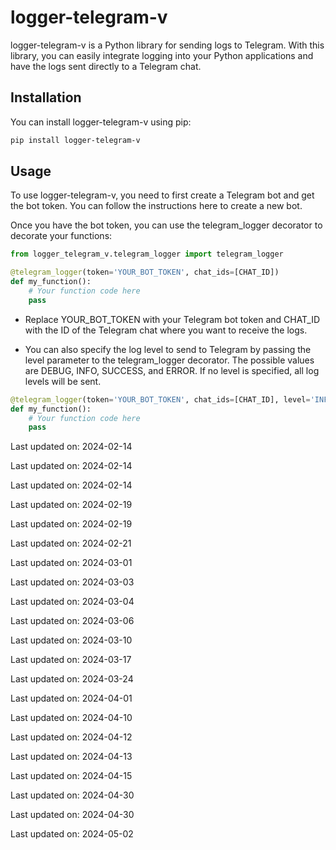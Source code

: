 # logger-telegram-v
logger-telegram-v is a Python library for sending logs to Telegram. With this library, you can easily integrate logging into your Python applications and have the logs sent directly to a Telegram chat.

## Installation
You can install logger-telegram-v using pip:

```css
pip install logger-telegram-v
```
## Usage
To use logger-telegram-v, you need to first create a Telegram bot and get the bot token. You can follow the instructions here to create a new bot.

Once you have the bot token, you can use the telegram_logger decorator to decorate your functions:

```python
from logger_telegram_v.telegram_logger import telegram_logger

@telegram_logger(token='YOUR_BOT_TOKEN', chat_ids=[CHAT_ID])
def my_function():
    # Your function code here
    pass
```
+ Replace YOUR_BOT_TOKEN with your Telegram bot token and CHAT_ID with the ID of the Telegram chat where you want to receive the logs.

+ You can also specify the log level to send to Telegram by passing the level parameter to the telegram_logger decorator. The possible values are DEBUG, INFO, SUCCESS, and ERROR. If no level is specified, all log levels will be sent.

```python
@telegram_logger(token='YOUR_BOT_TOKEN', chat_ids=[CHAT_ID], level='INFO')
def my_function():
    # Your function code here
    pass
```


Last updated on: 2024-02-14

Last updated on: 2024-02-14

Last updated on: 2024-02-14

Last updated on: 2024-02-19

Last updated on: 2024-02-19

Last updated on: 2024-02-21

Last updated on: 2024-03-01

Last updated on: 2024-03-03

Last updated on: 2024-03-04

Last updated on: 2024-03-06

Last updated on: 2024-03-10

Last updated on: 2024-03-17

Last updated on: 2024-03-24

Last updated on: 2024-04-01

Last updated on: 2024-04-10

Last updated on: 2024-04-12

Last updated on: 2024-04-13

Last updated on: 2024-04-15

Last updated on: 2024-04-30

Last updated on: 2024-04-30

Last updated on: 2024-05-02